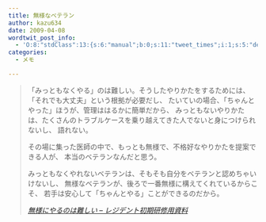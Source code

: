 ```yaml
---
title: 無様なベテラン
author: kazu634
date: 2009-04-08
wordtwit_post_info:
  - 'O:8:"stdClass":13:{s:6:"manual";b:0;s:11:"tweet_times";i:1;s:5:"delay";i:0;s:7:"enabled";i:1;s:10:"separation";s:2:"60";s:7:"version";s:3:"3.7";s:14:"tweet_template";b:0;s:6:"status";i:2;s:6:"result";a:0:{}s:13:"tweet_counter";i:2;s:13:"tweet_log_ids";a:1:{i:0;i:4545;}s:9:"hash_tags";a:0:{}s:8:"accounts";a:1:{i:0;s:7:"kazu634";}}'
categories:
  - メモ

---
```

<div class="section">
<blockquote title="無様にやるのは難しい - レジデント初期研修用資料" cite="http://medt00lz.s59.xrea.com/wp/archives/302">
<p>
      「みっともなくやる」のは難しい。そうしたやりかたをするためには、「それでも大丈夫」という根拠が必要だし、 たいていの場合、「ちゃんとやった」ほうが、管理ははるかに簡単だから、 みっともないやりかたは、たくさんのトラブルケースを乗り越えてきた人でないと身につけられないし、 語れない。
</p>
    
<p>
      その場に集った医師の中で、もっとも無様で、不格好なやりかたを提案できる人が、 本当のベテランなんだと思う。
</p>
    
<p>
      みっともなくやれないベテランは、そもそも自分をベテランと認めちゃいけないし、 無様なベテランが、後ろで一番無様に構えてくれているからこそ、 若手は安心して「ちゃんとやる」ことができるのだから。
</p>
    
<p>
<cite><a href="http://medt00lz.s59.xrea.com/wp/archives/302" onclick="__gaTracker('send', 'event', 'outbound-article', 'http://medt00lz.s59.xrea.com/wp/archives/302', '無様にやるのは難しい &#8211; レジデント初期研修用資料');" target="_blank">無様にやるのは難しい &#8211; レジデント初期研修用資料</a></cite>
</p>
</blockquote>
</div>
